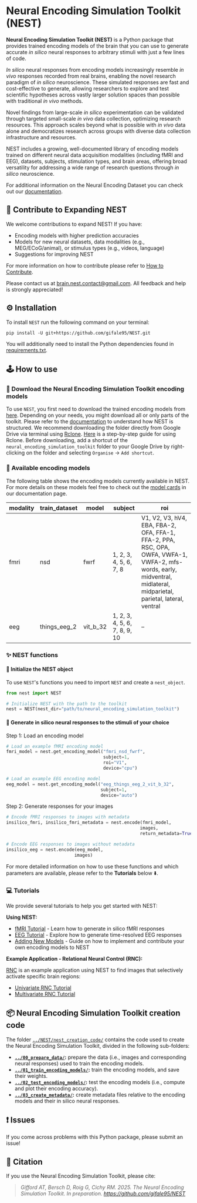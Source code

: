 # Neural Encoding Simulation Toolkit (NEST)

**Neural Encoding Simulation Toolkit (NEST)** is a Python package that provides trained encoding models of the brain that you can use to generate accurate *in silico* neural responses to arbitrary stimuli with just a few lines of code.

*In silico* neural responses from encoding models increasingly resemble *in vivo* responses recorded from real brains, enabling the novel research paradigm of *in silico* neuroscience. These simulated responses are fast and cost-effective to generate, allowing researchers to explore and test scientific hypotheses across vastly larger solution spaces than possible with traditional *in vivo* methods.

Novel findings from large-scale *in silico* experimentation can be validated through targeted small-scale *in vivo* data collection, optimizing research resources. This approach scales beyond what is possible with *in vivo* data alone and democratizes research across groups with diverse data collection infrastructure and resources.

NEST includes a growing, well-documented library of encoding models trained on different neural data acquisition modalities (including fMRI and EEG), datasets, subjects, stimulation types, and brain areas, offering broad versatility for addressing a wide range of research questions through *in silico* neuroscience.


For additional information on the Neural Encoding Dataset you can check out our [documentation][nest_website].




## 🤝 Contribute to Expanding NEST

We welcome contributions to expand NEST! If you have:
- Encoding models with higher prediction accuracies
- Models for new neural datasets, data modalities (e.g., MEG/ECoG/animal), or stimulus types (e.g., videos, language)
- Suggestions for improving NEST

For more information on how to contribute please refer to [How to Contribute][nest_contribute]. 

Please contact us at brain.nest.contact@gmail.com. All feedback and help is strongly appreciated!




## ⚙️ Installation

To install `NEST` run the following command on your terminal:

```shell
pip install -U git+https://github.com/gifale95/NEST.git
```

You will additionally need to install the Python dependencies found in [requirements.txt][requirements].



## 🕹️ How to use

### 🧰 Download the Neural Encoding Simulation Toolkit encoding models


To use `NEST`, you first need to download the trained encoding models from [here][nest_data]. Depending on your needs, you might download all or only parts of the toolkit. Please refer to the [documentation][nest_structure] to understand how NEST is structured.
We recommend downloading the folder directly from Google Drive via terminal using [Rclone][rclone]. [Here][guide] is a step-by-step guide for using Rclone. Before downloading, add a shortcut of the `neural_encoding_simulation_toolkit` folder to your Google Drive by right-clicking on the folder and selecting `Organise` → `Add shortcut`.




### 🧠 Available encoding models

The following table shows the encoding models currently available in NEST. For more details on these models feel free to check out the [model cards][model_cards] in our documentation page.

| modality | train_dataset | model | subject | roi |
|-------------|-----------------------|----------| ----------| ----|
| fmri | nsd | fwrf | 1, 2, 3, 4, 5, 6, 7, 8 | V1, V2, V3, hV4, EBA, FBA-2, OFA, FFA-1, FFA-2, PPA, RSC, OPA, OWFA, VWFA-1, VWFA-2, mfs-words, early, midventral, midlateral, midparietal, parietal, lateral, ventral|
| eeg | things_eeg_2 | vit_b_32 | 1, 2, 3, 4, 5, 6, 7, 8, 9, 10| – |
 


### ✨ NEST functions

#### 🔹 Initialize the NEST object

To use `NEST`'s functions you need to import `NEST` and create a `nest_object`.

```python
from nest import NEST

# Initialize NEST with the path to the toolkit
nest = NEST(nest_dir="path/to/neural_encoding_simulation_toolkit")
```
#### 🔹 Generate in silico neural responses to the stimuli of your choice

Step 1: Load an encoding model

```python
# Load an example fMRI encoding model
fmri_model = nest.get_encoding_model("fmri_nsd_fwrf", 
                                     subject=1,
                                     roi="V1",
                                     device="cpu")

# Load an example EEG encoding model
eeg_model = nest.get_encoding_model("eeg_things_eeg_2_vit_b_32",
                                    subject=1,
                                    device="auto")

```

Step 2: Generate responses for your images

```python
# Encode fMRI responses to images with metadata
insilico_fmri, insilico_fmri_metadata = nest.encode(fmri_model,
                                                   images,
                                                   return_metadata=True)  # if needed

# Encode EEG responses to images without metadata
insilico_eeg = nest.encode(eeg_model,
                          images)
```

For more detailed information on how to use these functions and which parameters are available, please refer to the **Tutorials** below ⬇️.


### 💻 Tutorials

We provide several tutorials to help you get started with NEST:

**Using NEST:**
- [fMRI Tutorial](https://colab.research.google.com/drive/1W9Sroz2Y0eTYfyhVrAJwe50GGHHAGBdE?usp=drive_link) - Learn how to generate in silico fMRI responses 
- [EEG Tutorial](https://colab.research.google.com/drive/10NSRBrJ390vuaPyRWq5fDBIA4NNAUlTk?usp=drive_link) - Explore how to generate time-resolved EEG responses 
- [Adding New Models](https://neural-encoding-simulation-toolkit.readthedocs.io/en/latest/tutorials/Adding_New_Models_to_Nest.html) - Guide on how to implement and contribute your own encoding models to NEST

**Example Application - Relational Neural Control (RNC):**

[RNC](https://github.com/gifale95/RNC) is an example application using NEST to find images that selectively activate specific brain regions:

- [Univariate RNC Tutorial](https://colab.research.google.com/drive/1QpMSlvKZMLrDNeESdch6AlQ3qKsM1isO?usp=sharing) 
- [Multivariate RNC Tutorial](https://colab.research.google.com/drive/1bEKCzkjNfM-jzxRj-JX2zxB17XBouw23?usp=sharing) 



## 📦 Neural Encoding Simulation Toolkit creation code

The folder [`../NEST/nest_creation_code/`][nest_creation_code] contains the code used to create the Neural Encoding Simulation Toolkit, divided in the following sub-folders:

* **[`../00_prepare_data/`][prepare_data]:** prepare the data (i.e., images and corresponding neural responses) used to train the encoding models.
* **[`../01_train_encoding_models/`][train_encoding]:** train the encoding models, and save their weights.
* **[`../02_test_encoding_models/`][test_encoding]:** test the encoding models (i.e., compute and plot their encoding accuracy).
* **[`../03_create_metadata/`][metadata]:** create metadata files relative to the encoding models and their in silico neural responses.



## ❗ Issues

If you come across problems with this Python package, please submit an issue!



## 📜 Citation

If you use the Neural Encoding Simulation Toolkit, please cite:

> *Gifford AT, Bersch D, Roig G, Cichy RM. 2025. The Neural Encoding Simulation Toolkit. In preparation. https://github.com/gifale95/NEST*


[nest_website]: https://neural-encoding-simulation-toolkit.readthedocs.io/en/latest/
[nest_structure]: https://neural-encoding-simulation-toolkit.readthedocs.io/en/latest/data_storage.html#
[model_cards]: https://neural-encoding-simulation-toolkit.readthedocs.io/en/latest/models/overview.html
[nest_contribute]: https://neural-encoding-simulation-toolkit.readthedocs.io/en/latest/contribution.html
[imagenet]: https://www.image-net.org/challenges/LSVRC/2012/index.php
[russakovsky]: https://link.springer.com/article/10.1007/s11263-015-0816-y
[things]: https://things-initiative.org/
[hebart]: https://journals.plos.org/plosone/article?id=10.1371/journal.pone.0223792
[nsd]: https://naturalscenesdataset.org/
[allen]: https://www.nature.com/articles/s41593-021-00962-x
[requirements]: https://github.com/gifale95/NEST/blob/main/requirements.txt
[rclone]: https://rclone.org/
[guide]: https://noisyneuron.github.io/nyu-hpc/transfer.html
[nest_data]: https://forms.gle/ZKxEcjBmdYL6zdrg9
[data_manual]: https://docs.google.com/document/d/1DeQwjq96pTkPEnqv7V6q9g_NTHCjc6aYr6y3wPlwgDE/edit?usp=drive_link


[get_encoding_model]: https://github.com/gifale95/NEST/blob/main/nest/nest.py#L207
[encode]: https://github.com/gifale95/NEST/blob/main/nest/nest.py#L321
[load_insilico_neural_responses]: https://github.com/gifale95/NEST/blob/main/nest/nest.py#L551



[fmri_tutorial_colab]: https://colab.research.google.com/drive/1W9Sroz2Y0eTYfyhVrAJwe50GGHHAGBdE?usp=drive_link
[eeg_tutorial_colab]: https://colab.research.google.com/drive/10NSRBrJ390vuaPyRWq5fDBIA4NNAUlTk?usp=drive_link
[fmri_tutorial_jupyter]: https://github.com/gifale95/NEST/blob/main/tutorials/nest_fmri_tutorial.ipynb
[eeg_tutorial_jupyter]: https://github.com/gifale95/NEST/blob/main/tutorials/nest_eeg_tutorial.ipynb
[uni_rnc_colab]: https://colab.research.google.com/drive/1QpMSlvKZMLrDNeESdch6AlQ3qKsM1isO?usp=sharing
[multi_rnc_colab]: https://colab.research.google.com/drive/1bEKCzkjNfM-jzxRj-JX2zxB17XBouw23?usp=sharing
[uni_rnc_jupyter]: https://github.com/gifale95/RNC/blob/main/tutorials/univariate_rnc_tutorial.ipynb
[multi_rnc_jupyter]: https://github.com/gifale95/RNC/blob/main/tutorials/multivariate_rnc_tutorial.ipynb
[nest_creation_code]: https://github.com/gifale95/NEST/tree/main/nest_creation_code/
[prepare_data]: https://github.com/gifale95/NEST/tree/main/nest_creation_code/00_prepare_data
[train_encoding]: https://github.com/gifale95/NEST/tree/main/nest_creation_code/01_train_encoding_models
[test_encoding]: https://github.com/gifale95/NEST/tree/main/nest_creation_code/02_test_encoding_models
[metadata]: https://github.com/gifale95/NEST/tree/main/nest_creation_code/03_create_metadata
[synthesize]: https://github.com/gifale95/NEST/tree/main/nest_creation_code/04_synthesize_neural_responses

